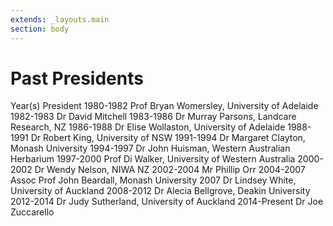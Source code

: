 ```yaml
---
extends: _layouts.main
section: body
---
```


# Past Presidents
Year(s)	President
1980-1982	Prof Bryan Womersley, University of Adelaide
1982-1983	Dr David Mitchell
1983-1986	Dr Murray Parsons, Landcare Research, NZ
1986-1988	Dr Elise Wollaston, University of Adelaide
1988-1991	Dr Robert King, University of NSW
1991-1994	Dr Margaret Clayton, Monash University
1994-1997	Dr John Huisman, Western Australian Herbarium
1997-2000	Prof Di Walker, University of Western Australia
2000-2002	Dr Wendy Nelson, NIWA NZ
2002-2004	Mr Phillip Orr
2004-2007	Assoc Prof John Beardall, Monash University
2007	Dr Lindsey White, University of Auckland
2008-2012	Dr Alecia Bellgrove, Deakin University
2012-2014	Dr Judy Sutherland, University of Auckland
2014-Present	Dr Joe Zuccarello